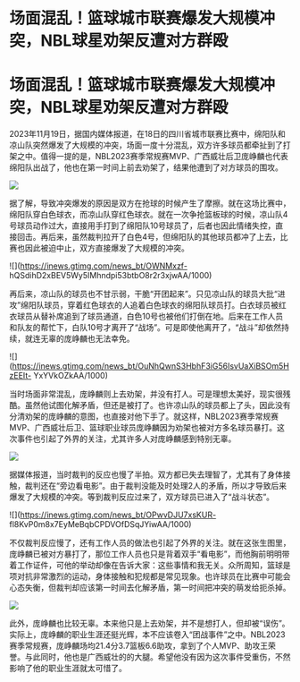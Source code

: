# 场面混乱！篮球城市联赛爆发大规模冲突，NBL球星劝架反遭对方群殴

# 场面混乱！篮球城市联赛爆发大规模冲突，NBL球星劝架反遭对方群殴

2023年11月19日，据国内媒体报道，在18日的四川省城市联赛比赛中，绵阳队和凉山队突然爆发了大规模的冲突，场面一度十分混乱，双方许多球员都牵扯到了打架之中。值得一提的是，NBL2023赛季常规赛MVP、广西威壮后卫庞峥麟也代表绵阳队出战了，他也在第一时间上前去劝架了，结果他遭到了对方球员的围攻。

![](https://inews.gtimg.com/news_bt/OcbhIeFnL6gOuxLfs0BE3ZfegtSdJBoxzB86KEl6juiKAAA/1000)

据了解，导致冲突爆发的原因是双方在抢球的时候产生了摩擦。就在这场比赛中，绵阳队穿白色球衣，而凉山队穿红色球衣。就在一次争抢篮板球的时候，凉山队4号球员动作过大，直接用手打到了绵阳队10号球员了，后者也因此情绪失控，直接回击。再后来，虽然裁判拉开了白色4号，但绵阳队的其他球员都冲了上去，比赛也因此被迫中止，双方直接爆发了大规模的冲突。

![](https://inews.gtimg.com/news_bt/OWNMxzf-
hQSdihD2xBEV5Wy5IMhndpi53btbO8r2r3xjwAA/1000)

再后来，凉山队的球员也不甘示弱，干脆“开团起来”。只见凉山队的球员大批“进攻”绵阳队球员，穿着红色球衣的人追着白色球衣的绵阳队球员打。白衣球员被红衣球员从替补席追到了球员通道，白色10号也被他们打倒在地。后来在工作人员和队友的帮忙下，白队10号才离开了“战场”。可是即使他离开了，“战斗”却依然持续，就连无辜的庞峥麟也无法幸免。

![](https://inews.gtimg.com/news_bt/OuNhQwnS3HbhF3iG56IsvUaXiBSOm5HzEEIt-
YxYVkOZkAA/1000)

当时场面非常混乱，庞峥麟则上去劝架，并没有打人。可是理想太美好，现实很残酷。虽然他试图化解矛盾，但还是被打了。也许凉山队的球员都上了头，因此没有分清劝架的庞峥麟的意图，也直接对他下手了。就这样，NBL2023赛季常规赛MVP、广西威壮后卫、篮球职业球员庞峥麟因为劝架也被对方多名球员暴打。这次事件也引起了外界的关注，尤其许多人对庞峥麟感到特别无辜。

![](https://inews.gtimg.com/news_bt/O1h-19Kl9_6LdUkSIeLLSxkP7P_qsBvU2AUg12YawW5DUAA/1000)

据媒体报道，当时裁判的反应也慢了半拍。双方都已失去理智了，尤其有了身体接触，裁判还在“旁边看电影”。由于裁判没能及时处理2人的矛盾，所以才导致后来爆发了大规模的冲突。等到裁判反应过来了，双方球员已进入了“战斗状态”。

![](https://inews.gtimg.com/news_bt/OPwvDJU7xsKUR-
fl8KvP0m8x7EyMeBqbCPDVOfDSqJYiwAA/1000)

不仅裁判反应慢了，还有工作人员的做法也引起了外界的关注。就在这张生图里，庞峥麟已被对方暴打了，那位工作人员也只是背着双手“看电影”，而他胸前明明带着工作证件，可他的举动却像在告诉大家：这些事情和我无关。众所周知，篮球是项对抗非常激烈的运动，身体接触和犯规都是常见现象。也许球员在比赛中可能会心态失衡，但裁判却应该第一时间去化解矛盾，第一时间把冲突的萌发给扼杀掉。

![](https://inews.gtimg.com/news_bt/OM6gcVQ5JymQmsRmxRODy6WXZmJv6ynfMBh0bCN30834QAA/1000)

此外，庞峥麟也比较无辜。本来他只是上去劝架，并不是想打人，但却被“误伤”。实际上，庞峥麟的职业生涯还挺光辉，本不应该卷入“团战事件”之中。NBL2023赛季常规赛，庞峥麟场均21.4分3.7篮板6.6助攻，拿到了个人MVP、助攻王荣誉。与此同时，他也是广西威壮的的大腿。希望他没有因为这次事件受重伤，不然影响了他的职业生涯就太可惜了。

